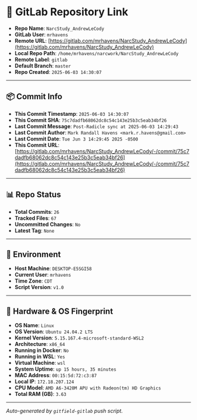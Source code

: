 # 🔗 GitLab Repository Link

- **Repo Name**: `NarcStudy_AndrewLeCody`
- **GitLab User**: `mrhavens`
- **Remote URL**: [https://gitlab.com/mrhavens/NarcStudy_AndrewLeCody](https://gitlab.com/mrhavens/NarcStudy_AndrewLeCody)
- **Local Repo Path**: `/home/mrhavens/narcwork/NarcStudy_AndrewLeCody`
- **Remote Label**: `gitlab`
- **Default Branch**: `master`
- **Repo Created**: `2025-06-03 14:30:07`

---

## 📦 Commit Info

- **This Commit Timestamp**: `2025-06-03 14:30:07`
- **This Commit SHA**: `75c7dadfb68062dc8c54c143e25b3c5eab34bf26`
- **Last Commit Message**: `Post-Radicle sync at 2025-06-03 14:29:43`
- **Last Commit Author**: `Mark Randall Havens <mark.r.havens@gmail.com>`
- **Last Commit Date**: `Tue Jun 3 14:29:45 2025 -0500`
- **This Commit URL**: [https://gitlab.com/mrhavens/NarcStudy_AndrewLeCody/-/commit/75c7dadfb68062dc8c54c143e25b3c5eab34bf26](https://gitlab.com/mrhavens/NarcStudy_AndrewLeCody/-/commit/75c7dadfb68062dc8c54c143e25b3c5eab34bf26)

---

## 📊 Repo Status

- **Total Commits**: `26`
- **Tracked Files**: `67`
- **Uncommitted Changes**: `No`
- **Latest Tag**: `None`

---

## 🧽 Environment

- **Host Machine**: `DESKTOP-E5SGI58`
- **Current User**: `mrhavens`
- **Time Zone**: `CDT`
- **Script Version**: `v1.0`

---

## 🧬 Hardware & OS Fingerprint

- **OS Name**: `Linux`
- **OS Version**: `Ubuntu 24.04.2 LTS`
- **Kernel Version**: `5.15.167.4-microsoft-standard-WSL2`
- **Architecture**: `x86_64`
- **Running in Docker**: `No`
- **Running in WSL**: `Yes`
- **Virtual Machine**: `wsl`
- **System Uptime**: `up 15 hours, 35 minutes`
- **MAC Address**: `00:15:5d:72:c3:87`
- **Local IP**: `172.18.207.124`
- **CPU Model**: `AMD A6-3420M APU with Radeon(tm) HD Graphics`
- **Total RAM (GB)**: `3.63`

---

_Auto-generated by `gitfield-gitlab` push script._
